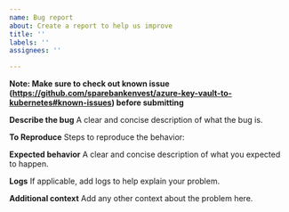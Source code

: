 ```yaml
---
name: Bug report
about: Create a report to help us improve
title: ''
labels: ''
assignees: ''

---
```


**Note: Make sure to check out known issue (https://github.com/sparebankenvest/azure-key-vault-to-kubernetes#known-issues) before submitting**

**Describe the bug**
A clear and concise description of what the bug is.

**To Reproduce**
Steps to reproduce the behavior:

**Expected behavior**
A clear and concise description of what you expected to happen.

**Logs**
If applicable, add logs to help explain your problem.

**Additional context**
Add any other context about the problem here.
